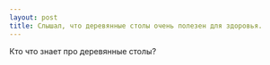 ```yaml
---
layout: post 
title: Слышал, что деревянные столы очень полезен для здоровья. 
--- 
```

Кто что знает про деревянные столы?